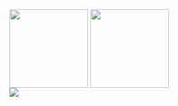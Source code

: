 <div>
  <img height="140" align="center" src="https://github-readme-stats.vercel.app/api?username=alexandertoepfer&show_icons=true&show_owner=true&count_private=true&include_all_commits=true&hide=prs,issues,contribs&theme=dark" />
  <img height="140" align="center" src="https://github-readme-stats.vercel.app/api/top-langs?username=alexandertoepfer&show_icons=true&layout=compact&theme=dark" />
</div>
<img src="https://github-profile-trophy.vercel.app/?username=alexandertoepfer&theme=juicyfresh&rank=SSS,SS,S,AAA,AA,A,B" />
<!--
**alexandertoepfer/alexandertoepfer** is a ✨ _special_ ✨ repository because its `README.md` (this file) appears on your GitHub profile.

Here are some ideas to get you started:

- 🔭 I’m currently working on ...
- 🌱 I’m currently learning ...
- 👯 I’m looking to collaborate on ...
- 🤔 I’m looking for help with ...
- 💬 Ask me about ...
- 📫 How to reach me: ...
- 😄 Pronouns: ...
- ⚡ Fun fact: ...
-->
